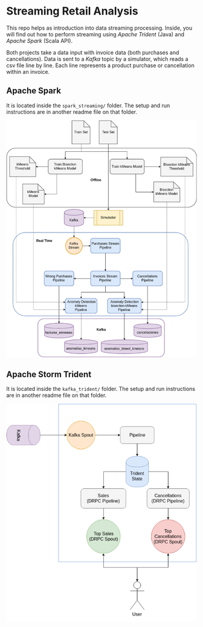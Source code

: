 # Streaming Retail Analysis

This repo helps as introduction into data streaming processing. Inside, you will find out how to perform streaming using *Apache Trident* (Java) and *Apache Spark* (Scala API).

Both projects take a data input with invoice data (both purchases and cancellations). Data is sent to a *Kafka* topic by a simulator, which reads a csv file line by line. Each line represents a product purchase or cancellation within an invoice.

## Apache Spark

It is located inside the `spark_streaming/` folder. The setup and run instructions are in another readme file on that folder.


![alt text](assets/SparkStreaming.png)

## Apache Storm Trident

It is located inside the `kafka_trident/` folder. The setup and run instructions are in another readme file on that folder.


![alt text](assets/Trident.png)

